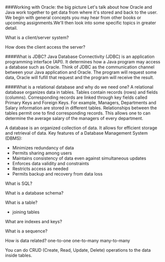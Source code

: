 ###Working with Oracle: the big picture
Let's talk about how Oracle and Java work together to get data from where it's stored and back to the user.  We begin with general concepts you may hear from other books or upcoming assignments.We'll then look into some specific topics in greater detail.

What is a client/server system?

How does the client access the server?

####What is JDBC?
Java Database Connectivity (JDBC) is an application programming interface (API). It determines how a Java program may access a database such as Oracle. Think of JDBC as the communication channel between your Java application and Oracle. The program will request some data, Oracle will fufill that request and the program will receive the result. 

####What is a relational database and why do we need one?
A relational database organizes data in tables. Tables contain records (rows) and fields (columns). Corresponding records are linked through key fields called Primary Keys and Foreign Keys. For example, Managers, Departments and Salary information are stored in different tables. Relationships between the tables permit one to find corresponding records. This allows one to can determine the average salary of the managers of every department.

A database is an organized collection of data. It allows for efficient storage and retrieval of data. Key features of a Database Management System (DBMS):
* Minimizes redundancy of data
* Permits sharing among users
* Maintains consistency of data even against simultaneous updates
* Enforces data validity and constraints
* Restricts access as needed
* Permits backup and recovery from data loss




What is SQL?

What is a database schema?

What is a table?
* joining tables

What are indexes and keys?

What is a sequence?

How is data related?
one-to-one
one-to-many
many-to-many


You can do CRUD (Create, Read, Update, Delete) operations to the data inside tables.